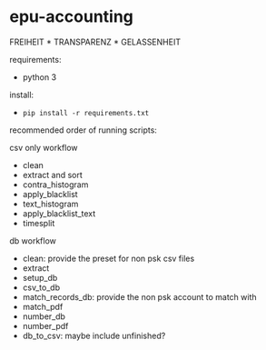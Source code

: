 epu-accounting
==============
FREIHEIT * TRANSPARENZ * GELASSENHEIT

requirements:
- python 3

install:
- `pip install -r requirements.txt`

recommended order of running scripts:

csv only workflow
- clean
- extract and sort
- contra_histogram
- apply_blacklist
- text_histogram
- apply_blacklist_text
- timesplit

db workflow
- clean: provide the preset for non psk csv files
- extract
- setup_db
- csv_to_db
- match_records_db: provide the non psk account to match with
- match_pdf
- number_db
- number_pdf
- db_to_csv: maybe include unfinished?
